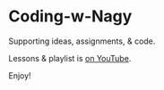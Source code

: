 # Coding-w-Nagy
Supporting ideas, assignments, &amp; code. 

Lessons & playlist is [on YouTube](https://www.youtube.com/playlist?list=PLItP5KoawLqkhdDtDUYFps6pzQtTZItgZ).

Enjoy!

